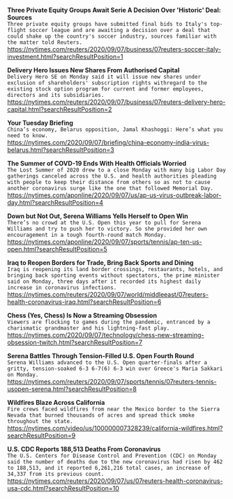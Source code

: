 **Three Private Equity Groups Await Serie A Decision Over 'Historic' Deal: Sources**\
`Three private equity groups have submitted final bids to Italy's top-flight soccer league and are awaiting a decision over a deal that could shake up the country's soccer industry, sources familiar with the matter told Reuters.`\
https://nytimes.com/reuters/2020/09/07/business/07reuters-soccer-italy-investment.html?searchResultPosition=1

**Delivery Hero Issues New Shares From Authorised Capital**\
`Delivery Hero SE on Monday said it will issue new shares under exclusion of shareholders' subscription rights withregard to the existing stock option program for current and former employees, directors and its subsidiaries.`\
https://nytimes.com/reuters/2020/09/07/business/07reuters-delivery-hero-capital.html?searchResultPosition=2

**Your Tuesday Briefing**\
`China’s economy, Belarus opposition, Jamal Khashoggi: Here’s what you need to know.`\
https://nytimes.com/2020/09/07/briefing/china-economy-india-virus-belarus.html?searchResultPosition=3

**The Summer of COVD-19 Ends With Health Officials Worried**\
`The Lost Summer of 2020 drew to a close Monday with many big Labor Day gatherings canceled across the U.S. and health authorities pleading with people to keep their distance from others so as not to cause another coronavirus surge like the one that followed Memorial Day.`\
https://nytimes.com/aponline/2020/09/07/us/ap-us-virus-outbreak-labor-day.html?searchResultPosition=4

**Down but Not Out, Serena Williams Yells Herself to Open Win**\
`There’s no crowd at the U.S. Open this year to pull for Serena Williams and try to push her to victory. So she provided her own encouragement in a tough fourth-round match Monday.`\
https://nytimes.com/aponline/2020/09/07/sports/tennis/ap-ten-us-open.html?searchResultPosition=5

**Iraq to Reopen Borders for Trade, Bring Back Sports and Dining**\
`Iraq is reopening its land border crossings, restaurants, hotels, and bringing back sporting events without spectators, the prime minister said on Monday, three days after it recorded its highest daily increase in coronavirus infections.`\
https://nytimes.com/reuters/2020/09/07/world/middleeast/07reuters-health-coronavirus-iraq.html?searchResultPosition=6

**Chess (Yes, Chess) Is Now a Streaming Obsession**\
`Viewers are flocking to games during the pandemic, entranced by a charismatic grandmaster and his lightning-fast play.`\
https://nytimes.com/2020/09/07/technology/chess-new-streaming-obsession-twitch.html?searchResultPosition=7

**Serena Battles Through Tension-Filled U.S. Open Fourth Round**\
`Serena Williams advanced to the U.S. Open quarter-finals after a gritty, tension-soaked 6-3 6-7(6) 6-3 win over Greece's Maria Sakkari on Monday.`\
https://nytimes.com/reuters/2020/09/07/sports/tennis/07reuters-tennis-usopen-serena.html?searchResultPosition=8

**Wildfires Blaze Across California**\
`Fire crews faced wildfires from near the Mexico border to the Sierra Nevada that burned thousands of acres and spread thick smoke throughout the state.`\
https://nytimes.com/video/us/100000007328239/california-wildfires.html?searchResultPosition=9

**U.S. CDC Reports 188,513 Deaths From Coronavirus**\
`The U.S. Centers for Disease Control and Prevention (CDC) on Monday said the number of deaths due to the new coronavirus had risen by 462 to 188,513, and it reported 6,261,216 total cases, an increase of 34,337 from its previous count.`\
https://nytimes.com/reuters/2020/09/07/us/07reuters-health-coronavirus-usa-cdc.html?searchResultPosition=10

